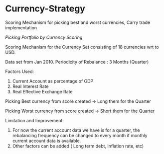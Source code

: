 # Currency-Strategy
Scoring Mechanism for picking best and worst currencies, Carry trade implementation

*Picking Portfolio by Currency Scoring*

Scoring Mechanism for the Currency Set consisting of 18 currencies wrt to USD.

Data set from Jan 2010.
Periodicity of Rebalance : 3 Months (Quarter)

Factors Used:
1) Current Account as percentage of GDP
2) Real Interest Rate
3) Real Effective Exchange Rate

Picking Best currency from score created -> Long them for the Quarter

Picking Worst currency from score created -> Short them for the Quarter

Limitation and Improvement:
1) For now the current account data we have is for a quarter, the rebalancing frequency can be changed to every month if monthly current account data is available.
2) Other factors can be added ( Long term debt, Inflation rate, etc)

